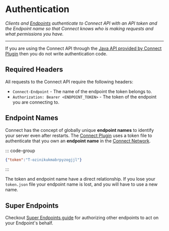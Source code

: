 # Authentication

_Clients and [Endpoints](/guide/#connect-endpoints) authenticate to Connect API
with an API token and the Endpoint name so that Connect knows who is making requests
and what permissions you have._

---

If you are using the Connect API through the [Java API provided by Connect Plugin](/guide/api/clients/#provided-by-connect-plugin)
then you do not write authentication code.

## Required Headers

All requests to the Connect API require the following headers:
- `Connect-Endpoint` - The name of the endpoint the token belongs to.
- `Authorization: Bearer <ENDPOINT_TOKEN>` - The token of the endpoint you are connecting to.

## Endpoint Names

Connect has the concept of globally unique **endpoint names** to identify your server even after restarts.
The [Connect Plugin](/guide/#the-connect-plugin) uses a token file to authenticate that you
own an **endpoint name** in the [Connect Network](/guide/#the-connect-network).

::: code-group
```json [plugins/connect/token.json]
{"token":"T-ozinikukmabrpyzogjjl"}
```
:::

The token and endpoint name have a direct relationship.
If you lose your `token.json` file your endpoint name is lost, and you will have to use a new name.

## Super Endpoints

Checkout [Super Endpoints guide](/guide/api/super-endpoints) for authorizing other endpoints to act on your Endpoint's behalf.
